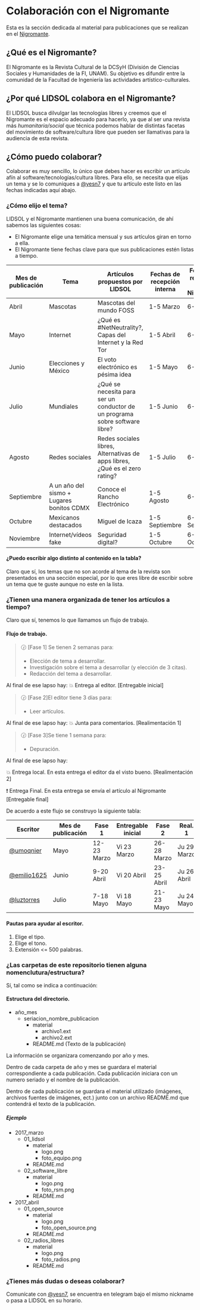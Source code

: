 # Colaboración con el Nigromante
Esta es la sección dedicada al material para publicaciones que se realizan en el [Nigromante](http://www.dcsyhfimapodo.unam.mx/nigromante/).

## ¿Qué es el Nigromante?
El Nigromante es la Revista Cultural de la DCSyH (División de Ciencias Sociales y Humanidades de la FI, UNAM). Su objetivo es difundir entre la comunidad de la Facultad de Ingeniería las actividades artístico-culturales.

## ¿Por qué LIDSOL colabora en el Nigromante?
El LIDSOL busca dilvulgar las tecnologías libres y creemos que el Nigromante es el espacio adecuado para hacerlo, ya que al ser una revista más *humanitaria/social* que técnica podemos hablar de distintas facetas del movimiento de software/cultura libre que pueden ser llamativas para la audiencia de esta revista.

## ¿Cómo puedo colaborar?
Colaborar es muy sencillo, lo único que debes hacer es escribir un artículo afín al software/tecnologías/cultura libres.
Para ello, se necesita que elijas un tema y se lo comuniques a [@yesn7](https://github.com/yesn7) y que tu artículo este listo en las fechas indicadas aquí abajo.

### ¿Cómo elijo el tema?
LIDSOL y el Nigromante mantienen una buena comunicación, de ahí sabemos las siguientes cosas:
- El Nigromante elige una temática mensual y sus artículos giran en torno a ella.
- El Nigromante tiene fechas clave para que sus publicaciones estén listas a tiempo.

Mes de publicación       | Tema    | Artículos propuestos por LIDSOL | Fechas de recepción interna| Fechas de recepción del Nigromante
----------|---------|---------------------------------|-|-
Abril     |Mascotas | Mascotas del mundo FOSS|1-5 Marzo| 6-9 Marzo
Mayo      |Internet | ¿Qué es #NetNeutrality?, Capas del Internet y la Red Tor|1-5 Abril|6-9 Abril
Junio     |Elecciones y México| El voto electrónico es pésima idea| 1-5 Mayo|6-9 Mayo
Julio     |Mundiales| ¿Qué se necesita para ser un conductor de un programa sobre software libre?| 1-5 Junio|6-9 Junio
Agosto    |Redes sociales| Redes sociales libres, Alternativas de apps libres, ¿Qué es el zero rating?| 1-5 Julio|6-9 Julio
Septiembre|A un año del sismo + Lugares bonitos CDMX| Conoce el Rancho Electrónico| 1-5 Agosto|6-9 Agosto
Octubre   |Mexicanos destacados| Miguel de Icaza|1-5 Septiembre|6-9 Septiembre
Noviembre |Internet/vídeos fake | Seguridad digital?| 1-5 Octubre|6-9 Octubre

#### ¿Puedo escribir algo distinto al contenido en la tabla?
Claro que sí, los temas que no son acorde al tema de la revista son presentados en una sección especial, por lo que eres libre de escribir sobre un tema que te guste aunque no este en la lista.

### ¿Tienen una manera organizada de tener los artículos a tiempo?
Claro que sí, tenemos lo que llamamos un flujo de trabajo.

#### Flujo de trabajo.

>  :clock230: [Fase 1] Se tienen 2 semanas para:
>- Elección de tema a desarrollar.
>- Investigación sobre el tema a desarrollar (y elección de 3 citas).
>- Redacción del tema a desarrollar.

 Al final de ese lapso hay:
 :boom: Entrega al editor. [Entregable inicial]

> :clock230: [Fase 2]El editor tiene 3 días para:
>- Leer artículos.

Al final de ese lapso hay:
:boom: Junta para comentarios. [Realimentación 1]  

> :clock230: [Fase 3]Se tiene 1 semana para:
>- Depuración.

Al final de ese lapso hay:

 :boom: Entrega local. En esta entrega el editor da el visto bueno. [Realimentación 2]

 :exclamation: Entrega Final. En esta entrega se envía el artículo al Nigromante [Entregable final]

De acuerdo a este flujo se construyo la siguiente tabla:

Escritor| Mes de publicación | Fase 1 | Entregable inicial| Fase 2 | Real. 1| Fase 3| Real. 2| Entregable final
--------|-------------------|--------|-------------------|--------|-----------------|---------|-----------------|---------------
[@umoqnier](https://github.com/umoqnier) | Mayo| 12-23 Marzo| Vi 23 Marzo|26-28 Marzo|Ju 29 Marzo| 29-5 Abril| Ju 5 Abril| Vi 6 Abril
[@emilio1625](https://github.com/emilio1625)| Junio| 9-20 Abril| Vi 20 Abril|23-25 Abril|Ju 26 Abril| 26-3 Mayo| Ju 3 Mayo| Vi 4 Mayo
[@luztorres](https://github.com/luztorres)| Julio| 7-18 Mayo| Vi 18 Mayo| 21-23 Mayo|Ju 24 Mayo| 24-31 Mayo| Ju 31 Mayo | Vi 1 Junio



#### Pautas para ayudar al escritor.  

1. Elige el tipo.
2. Elige el tono.
3. Extensión <= 500 palabras.

### ¿Las carpetas de este repositorio tienen alguna nomenclutura/estructura?
Sí, tal como se indica a continuación:

#### Estructura del directorio.
- año_mes
    - seriacion_nombre_publicacion
        - material
            - archivo1.ext
            - archivo2.ext
        - README.md (Texto de la publicación)

La información se organizara comenzando por año y mes.

Dentro de cada carpeta de año y mes se guardara el material correspondiente a cada publicación. Cada publicación iniciara  con un numero seriado y el nombre de la publicación.

Dentro de cada publicación se guardara el material utilizado (imágenes, archivos fuentes de imágenes, ect.) junto con un archivo README.md que contendrá el texto de la publicación.

##### Ejemplo

- 2017_marzo
    - 01_lidsol
        - material
            - logo.png
            - foto_equipo.png
        - README.md
    - 02_software_libre
        - material
            - logo.png
            - foto_rsm.png
        - README.md
- 2017_abril
    - 01_open_source
        - material
            - logo.png
            - foto_open_source.png
        - README.md
    - 02_radios_libres
        - material
            - logo.png
            - foto_radios.png
        - README.md

### ¿Tienes más dudas o deseas colaborar?
Comunícate con [@yesn7](https://github.com/yesn7), se encuentra en telegram bajo el mismo nickname o pasa a LIDSOL en su horario.
